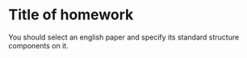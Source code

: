 # Title of homework
You should select an english paper and specify its standard structure components on it.
